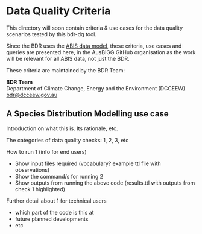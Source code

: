 # Data Quality Criteria

This directory will soon contain criteria & use cases for the data quality scenarios tested by this bdr-dq tool. 

Since the BDR uses the [ABIS data model](https://linked.data.gov.au/def/abis), these criteria, use cases and queries are presented here, in the AusBIGG GitHub organisation as the work will be relevant for all ABIS data, not just the BDR.

These criteria are maintained by the BDR Team:

**BDR Team**  
Department of Climate Change, Energy and the Environment (DCCEEW)  
<bdr@dcceew.gov.au>  


## A Species Distribution Modelling use case

Introduction on what this is. Its rationale, etc.

The categories of data quality checks: 1, 2, 3, etc

How to run 1 (info for end users)

* Show input files required (vocabulary? example ttl file with observations)
* Show the command/s for running 2
* Show outputs from running the above code (results.ttl with outputs from check 1 highlighted)

Further detail about 1 for technical users 

* which part of the code is this at
* future planned developments 
* etc
